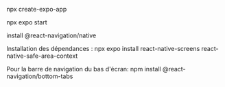 npx create-expo-app 

npx expo start

install @react-navigation/native

Installation des dépendances : 
npx expo install react-native-screens react-native-safe-area-context

Pour la barre de navigation du bas d'écran:
npm install @react-navigation/bottom-tabs

